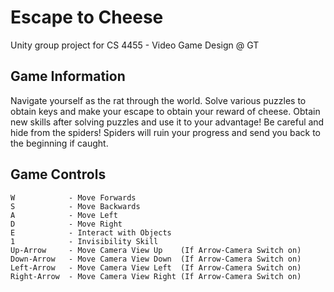 # Escape to Cheese
Unity group project for CS 4455 - Video Game Design @ GT

## Game Information
Navigate yourself as the rat through the world. 
Solve various puzzles to obtain keys and make your escape to obtain your reward of cheese. 
Obtain new skills after solving puzzles and use it to your advantage! 
Be careful and hide from the spiders! Spiders will ruin your progress and send you back to the beginning if caught. 

## Game Controls
``` 
W            - Move Forwards
S            - Move Backwards
A            - Move Left
D            - Move Right 
E            - Interact with Objects
1            - Invisibility Skill
Up-Arrow     - Move Camera View Up    (If Arrow-Camera Switch on) 
Down-Arrow   - Move Camera View Down  (If Arrow-Camera Switch on) 
Left-Arrow   - Move Camera View Left  (If Arrow-Camera Switch on) 
Right-Arrow  - Move Camera View Right (If Arrow-Camera Switch on) 
```
